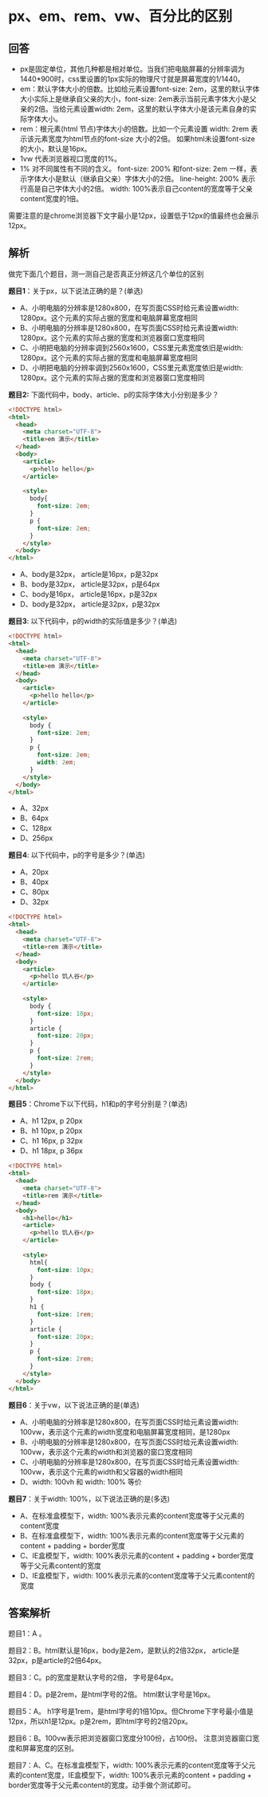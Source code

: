# px、em、rem、vw、百分比的区别

## 回答

- px是固定单位，其他几种都是相对单位。当我们把电脑屏幕的分辨率调为1440*900时，css里设置的1px实际的物理尺寸就是屏幕宽度的1/1440。
- em：默认字体大小的倍数。比如给元素设置font-size: 2em，这里的默认字体大小实际上是继承自父亲的大小，font-size: 2em表示当前元素字体大小是父亲的2倍。当给元素设置width: 2em，这里的默认字体大小是该元素自身的实际字体大小。
- rem：根元素(html 节点)字体大小的倍数。比如一个元素设置 width: 2rem 表示该元素宽度为html节点的font-size 大小的2倍。 如果html未设置font-size的大小，默认是16px。
- 1vw 代表浏览器视口宽度的1%。
- 1% 对不同属性有不同的含义。 font-size: 200% 和font-size: 2em 一样，表示字体大小是默认（继承自父亲）字体大小的2倍。 line-height: 200% 表示行高是自己字体大小的2倍。 width: 100%表示自己content的宽度等于父亲content宽度的1倍。

需要注意的是chrome浏览器下文字最小是12px，设置低于12px的值最终也会展示12px。


## 解析

做完下面几个题目，测一测自己是否真正分辨这几个单位的区别

**题目1**：关于px，以下说法正确的是？(单选)

- A、小明电脑的分辨率是1280x800，在写页面CSS时给元素设置width: 1280px。这个元素的实际占据的宽度和电脑屏幕宽度相同
- B、小明电脑的分辨率是1280x800，在写页面CSS时给元素设置width: 1280px。这个元素的实际占据的宽度和浏览器窗口宽度相同
- C、小明把电脑的分辨率调到2560x1600，CSS里元素宽度依旧是width: 1280px。这个元素的实际占据的宽度和电脑屏幕宽度相同
- D、小明把电脑的分辨率调到2560x1600，CSS里元素宽度依旧是width: 1280px。这个元素的实际占据的宽度和浏览器窗口宽度相同

**题目2:** 下面代码中，body、article、p的实际字体大小分别是多少？

```html
<!DOCTYPE html>
<html>
  <head>
    <meta charset="UTF-8">
    <title>em 演示</title>
  </head>
  <body>
    <article>
      <p>hello hello</p>
    </article>
  
    <style>
      body{
        font-size: 2em;
      }
      p {
        font-size: 2em;
      }
    </style>
  </body>
</html>
```

- A、body是32px， article是16px，p是32px
- B、body是32px， article是32px，p是64px
- C、body是16px， article是16px，p是32px
- D、body是32px， article是32px，p是32px

**题目3**: 以下代码中，p的width的实际值是多少？(单选)

```html
<!DOCTYPE html>
<html>
  <head>
    <meta charset="UTF-8">
    <title>em 演示</title>
  </head>
  <body>
    <article>
      <p>hello hello</p>
    </article>
  
    <style>
      body {
        font-size: 2em;
      }
      p {
        font-size: 2em;
        width: 2em;
      }
    </style>
  </body>
</html>
```

- A、32px
- B、64px
- C、128px
- D、256px

**题目4**: 以下代码中，p的字号是多少？(单选)

- A、20px
- B、40px
- C、80px
- D、32px

```html
<!DOCTYPE html>
<html>
  <head>
    <meta charset="UTF-8">
    <title>rem 演示</title>
  </head>
  <body>
    <article>
      <p>hello 饥人谷</p>
    </article>
  
    <style>
      body {
        font-size: 10px;
      }
      article {
        font-size: 20px;
      }
      p {
        font-size: 2rem;
      }
    </style>
  </body>
</html>
```

**题目5**：Chrome下以下代码，h1和p的字号分别是？(单选)

- A、h1 12px, p 20px
- B、h1 10px, p 20px
- C、h1 16px, p 32px
- D、h1 18px, p 36px

```html
<!DOCTYPE html>
<html>
  <head>
    <meta charset="UTF-8">
    <title>rem 演示</title>
  </head>
  <body>
    <h1>hello</h1>
    <article>
      <p>hello 饥人谷</p>
    </article>
  
    <style>
      html{
        font-size: 10px;
      }
      body {
        font-size: 18px;
      }
      h1 {
        font-size: 1rem;
      }
      article {
        font-size: 20px;
      }
      p {
        font-size: 2rem;
      }
    </style>
  </body>
</html>
```

**题目6**：关于vw，以下说法正确的是(单选)

- A、小明电脑的分辨率是1280x800，在写页面CSS时给元素设置width: 100vw，表示这个元素的width宽度和电脑屏幕宽度相同，是1280px
- B、小明电脑的分辨率是1280x800，在写页面CSS时给元素设置width: 100vw，表示这个元素的width和浏览器的窗口宽度相同
- C、小明电脑的分辨率是1280x800，在写页面CSS时给元素设置width: 100vw，表示这个元素的width和父容器的width相同
- D、width: 100vh 和 width: 100% 等价

**题目7**：关于width: 100%，以下说法正确的是(多选)

- A、在标准盒模型下，width: 100%表示元素的content宽度等于父元素的content宽度
- B、在标准盒模型下，width: 100%表示元素的content宽度等于父元素的content + padding + border宽度
- C、IE盒模型下，width: 100%表示元素的content + padding + border宽度等于父元素content的宽度
- D、IE盒模型下，width: 100%表示元素的content宽度等于父元素content的宽度

## 答案解析

题目1：A 。

题目2：B。html默认是16px，body是2em，是默认的2倍32px， article是32px，p是article的2倍64px。

题目3：C。p的宽度是默认字号的2倍， 字号是64px。

题目4：D。p是2rem，是html字号的2倍。 html默认字号是16px。

题目5：A。 h1字号是1rem，是html字号的1倍10px。但Chrome下字号最小值是12px，所以h1是12px。p是2rem，即html字号的2倍20px。

题目6：B。100vw表示把浏览器窗口宽度分100份，占100份。 注意浏览器窗口宽度和屏幕宽度的区别。

题目7：A、C。在标准盒模型下，width: 100%表示元素的content宽度等于父元素的content宽度，IE盒模型下，width: 100%表示元素的content + padding + border宽度等于父元素content的宽度。动手做个测试即可。
